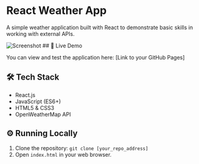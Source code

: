 # React Weather App

A simple weather application built with React to demonstrate basic skills in working with external APIs.

![Screenshot](https://i.imgur.com/example.png) ## 🚀 Live Demo

You can view and test the application here: [Link to your GitHub Pages]

## 🛠️ Tech Stack

- React.js
- JavaScript (ES6+)
- HTML5 & CSS3
- OpenWeatherMap API

## ⚙️ Running Locally

1. Clone the repository: `git clone [your_repo_address]`
2. Open `index.html` in your web browser.
